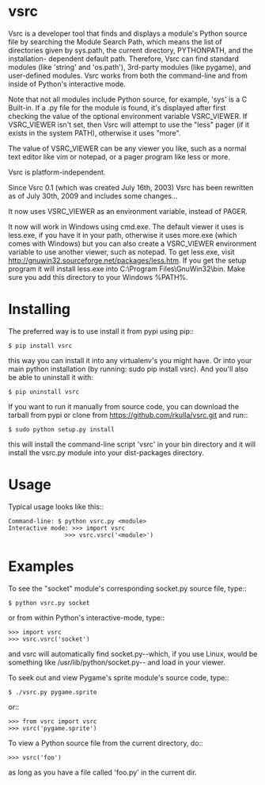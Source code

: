 vsrc
====

Vsrc is a developer tool that finds and displays a module's Python source
file by searching the Module Search Path, which means the list of directories
given by sys.path, the current directory, PYTHONPATH, and the installation-
dependent default path. Therefore, Vsrc can find standard modules (like 
'string' and 'os.path'), 3rd-party modules (like pygame), and user-defined 
modules. Vsrc works from both the command-line and from inside of Python's
interactive mode.

Note that not all modules include Python source, for example, 'sys' is a 
C Built-in. If a .py file for the module is found, it's displayed after first
checking the value of the optional environment variable VSRC_VIEWER. If 
VSRC_VIEWER isn't set, then Vsrc will attempt to use the "less" pager (if it
exists in the system PATH), otherwise it uses "more".

The value of VSRC_VIEWER can be any viewer you like, such as a normal text 
editor like vim or notepad, or a pager program like less or more.  

Vsrc is platform-independent.

Since Vsrc 0.1 (which was created July 16th, 2003) Vsrc has been rewritten
as of July 30th, 2009 and includes some changes...

It now uses VSRC_VIEWER as an environment variable, instead of PAGER.

It now will work in Windows using cmd.exe. The default viewer it uses is
less.exe, if you have it in your path, otherwise it uses more.exe (which 
comes with Windows) but you can also create a VSRC_VIEWER environment 
variable to use another viewer, such as notepad. To get less.exe, visit
http://gnuwin32.sourceforge.net/packages/less.htm. If you get the setup
program it will install less.exe into C:\Program Files\GnuWin32\bin. Make
sure you add this directory to your Windows %PATH%. 

Installing
==========
The preferred way is to use install it from pypi using pip::

    $ pip install vsrc

this way you can install it into any virtualenv's you might have. Or into
your main python installation (by running: sudo pip install vsrc). And you'll
also be able to uninstall it with:

    $ pip uninstall vsrc

If you want to run it manually from source code, you can download the tarball
from pypi or clone from https://github.com/rkulla/vsrc.git and run::

    $ sudo python setup.py install

this will install the command-line script 'vsrc' in your bin directory and it
will install the vsrc.py module into your dist-packages directory.

Usage
=====
Typical usage looks like this::

    Command-line: $ python vsrc.py <module> 
    Interactive mode: >>> import vsrc
                    >>> vsrc.vsrc('<module>')


Examples
========
To see the "socket" module's corresponding socket.py source file, type::

    $ python vsrc.py socket

or from within Python's interactive-mode, type::

    >>> import vsrc
    >>> vsrc.vsrc('socket')

and vsrc will automatically find socket.py--which, if you use Linux, would 
be something like /usr/lib/python/socket.py-- and load in your viewer.

To seek out and view Pygame's sprite module's source code, type::

    $ ./vsrc.py pygame.sprite

or::

    >>> from vsrc import vsrc
    >>> vsrc('pygame.sprite')

To view a Python source file from the current directory, do::

    >>> vsrc('foo')

as long as you have a file called 'foo.py' in the current dir.
